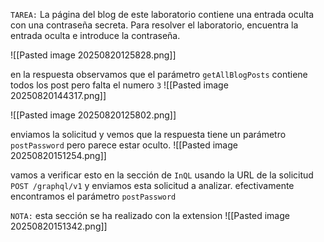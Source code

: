 `TAREA:` La página del blog de este laboratorio contiene una entrada oculta con una contraseña secreta. Para resolver el laboratorio, encuentra la entrada oculta e introduce la contraseña.


![[Pasted image 20250820125828.png]]

en la respuesta observamos que el parámetro `getAllBlogPosts` contiene todos los post pero falta el numero `3`
![[Pasted image 20250820144317.png]]


![[Pasted image 20250820125802.png]]

enviamos la solicitud y vemos que la respuesta tiene un parámetro `postPassword` pero parece estar oculto.
![[Pasted image 20250820151254.png]]

vamos a verificar esto en la sección de `InQL` usando la URL de la solicitud `POST /graphql/v1` y enviamos esta solicitud a analizar. efectivamente encontramos el parámetro `postPassword`

`NOTA:` esta sección se ha realizado con la extension 
![[Pasted image 20250820151342.png]]
